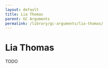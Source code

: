 ```yaml
---
layout: default
title: Lia Thomas
parent: GC Arguments
permalink: /library/gc-arguments/lia-thomas/
---
```


# Lia Thomas

TODO
